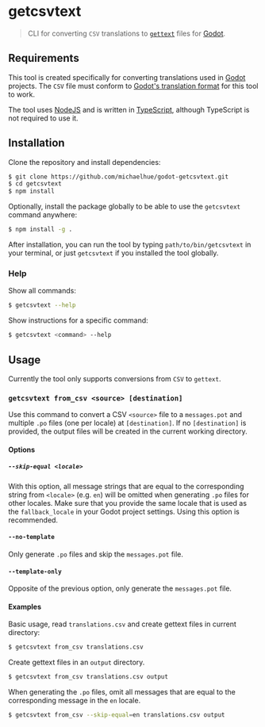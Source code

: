 # getcsvtext

> CLI for converting `CSV` translations to [`gettext`](https://www.gnu.org/software/gettext/) files for [Godot](https://godotengine.org).

## Requirements

This tool is created specifically for converting translations used in [Godot](https://godotengine.org) projects. The `CSV` file must conform to [Godot's translation format](https://docs.godotengine.org/en/stable/tutorials/assets_pipeline/importing_translations.html#translation-format) for this tool to work.

The tool uses [NodeJS](https://nodejs.org) and is written in [TypeScript](https://www.typescriptlang.org), although TypeScript is not required to use it.

## Installation

Clone the repository and install dependencies:

```bash
$ git clone https://github.com/michaelhue/godot-getcsvtext.git
$ cd getcsvtext
$ npm install
```

Optionally, install the package globally to be able to use the `getcsvtext` command anywhere:

```bash
$ npm install -g .
```

After installation, you can run the tool by typing `path/to/bin/getcsvtext` in your terminal, or just `getcsvtext` if you installed the tool globally.

### Help

Show all commands:

```bash
$ getcsvtext --help
```

Show instructions for a specific command:

```bash
$ getcsvtext <command> --help
```

## Usage

Currently the tool only supports conversions from `CSV` to `gettext`.

### `getcsvtext from_csv <source> [destination]`

Use this command to convert a CSV `<source>` file to a `messages.pot` and multiple `.po` files (one per locale) at `[destination]`. If no `[destination]` is provided, the output files will be created in the current working directory.

#### Options

##### `--skip-equal <locale>`

With this option, all message strings that are equal to the corresponding string from `<locale>` (e.g. `en`) will be omitted when generating `.po` files for other locales. Make sure that you provide the same locale that is used as the `fallback_locale` in your Godot project settings. Using this option is recommended.

#### `--no-template`

Only generate `.po` files and skip the `messages.pot` file.

#### `--template-only`

Opposite of the previous option, only generate the `messages.pot` file.

#### Examples

Basic usage, read `translations.csv` and create gettext files in current directory:

```bash
$ getcsvtext from_csv translations.csv
```

Create gettext files in an `output` directory.

```bash
$ getcsvtext from_csv translations.csv output
```

When generating the `.po` files, omit all messages that are equal to the corresponding message in the `en` locale.

```bash
$ getcsvtext from_csv --skip-equal=en translations.csv output
```
